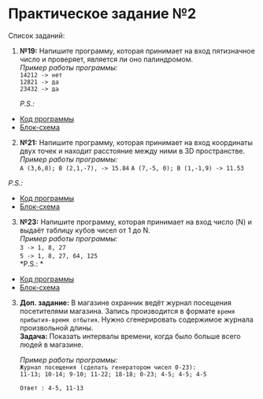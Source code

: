 # Практическое задание №2

Список заданий:

1. **№19:**  Напишите программу, которая принимает на вход пятизначное число и проверяет, является ли оно палиндромом.  
_Пример работы программы:_  
`14212 -> нет`  
`12821 -> да`  
`23432 -> да`  

    *P.S.:*  
* [Код программы](Task10/Program.cs)  
* [Блок-схема](Task10/Task10.drawio.png)

2. **№21:** Напишите программу, которая принимает на вход координаты двух точек и находит расстояние между ними в 3D пространстве.
_Пример работы программы:_  
`A (3,6,8); B (2,1,-7), -> 15.84`
`A (7,-5, 0); B (1,-1,9) -> 11.53`

*P.S.:*  

* [Код программы](Task13/Program.cs)  
* [Блок-схема](Task13/Task13.drawio.png)  

3. **№23:** Напишите программу, которая принимает на вход число (N) и выдаёт таблицу кубов чисел от 1 до N.  
_Пример работы программы:_  
`3 -> 1, 8, 27`  
`5 -> 1, 8, 27, 64, 125`  
*P.S.: *  

* [Код программы](Task15/Program.cs)  
* [Блок-схема](Task15/Task15.drawio.png)  


3. **Доп. задание:** В магазине охранник ведёт журнал посещения посетителями магазина. Запись производится в формате `время прибытия-время отбытия`. Нужно сгенерировать содержимое журнала произвольной длины.  
**Задача:** Показать интервалы времени, когда было больше всего людей в магазине.  

    _Пример работы программы:_  
`Журнал посещения (сделать генератором чисел 0-23):`  
`11-13;
10-14;
9-10;
11-22;
18-18;
0-23;
4-5;
4-5;
4-5`

    `Ответ : 4-5, 11-13`

